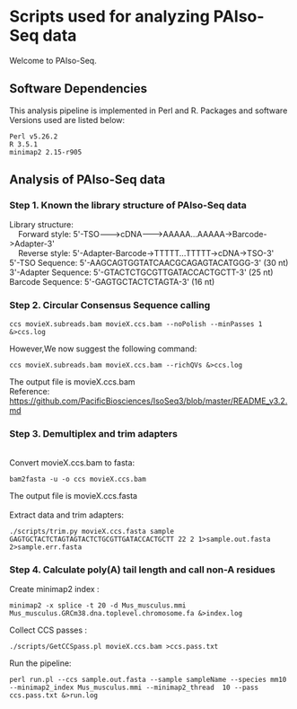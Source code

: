 # Scripts used for analyzing PAIso-Seq data
Welcome to PAIso-Seq.

## Software Dependencies
This analysis pipeline is implemented in Perl and R. Packages and software Versions used are listed below:
```
Perl v5.26.2
R 3.5.1
minimap2 2.15-r905
```

## Analysis of PAIso-Seq data
### Step 1. Known the library structure of PAIso-Seq data</br>
Library structure: </br>
&nbsp;&nbsp;&nbsp;&nbsp;Forward style: 5'-TSO--->cDNA--->AAAAA...AAAAA->Barcode->Adapter-3'</br>
&nbsp;&nbsp;&nbsp;&nbsp;Reverse style: 5'-Adapter-Barcode->TTTTT...TTTTT->cDNA->TSO-3'</br>
5'-TSO Sequence: 5'-AAGCAGTGGTATCAACGCAGAGTACATGGG-3' (30 nt)</br>
3'-Adapter Sequence: 5'-GTACTCTGCGTTGATACCACTGCTT-3' (25 nt)</br>
Barcode Sequence: 5'-GAGTGCTACTCTAGTA-3' (16 nt)</br>
### Step 2. Circular Consensus Sequence calling
```
ccs movieX.subreads.bam movieX.ccs.bam --noPolish --minPasses 1 &>ccs.log
```
However,We now suggest the following command:</br>
```
ccs movieX.subreads.bam movieX.ccs.bam --richQVs &>ccs.log
```
The output file is movieX.ccs.bam</br>
Reference: https://github.com/PacificBiosciences/IsoSeq3/blob/master/README_v3.2.md

### Step 3. Demultiplex and trim adapters
</br>Convert movieX.ccs.bam to fasta:</br>
```
bam2fasta -u -o ccs movieX.ccs.bam
```
The output file is movieX.ccs.fasta</br>
</br>Extract data and trim adapters:</br>
```
./scripts/trim.py movieX.ccs.fasta sample GAGTGCTACTCTAGTAGTACTCTGCGTTGATACCACTGCTT 22 2 1>sample.out.fasta 2>sample.err.fasta
```
### Step 4. Calculate poly(A) tail length and call non-A residues
Create minimap2 index :
```
minimap2 -x splice -t 20 -d Mus_musculus.mmi Mus_musculus.GRCm38.dna.toplevel.chromosome.fa &>index.log
```
Collect CCS passes :
```
./scripts/GetCCSpass.pl movieX.ccs.bam >ccs.pass.txt
```
Run the pipeline:
```
perl run.pl --ccs sample.out.fasta --sample sampleName --species mm10 --minimap2_index Mus_musculus.mmi --minimap2_thread  10 --pass ccs.pass.txt &>run.log
```
